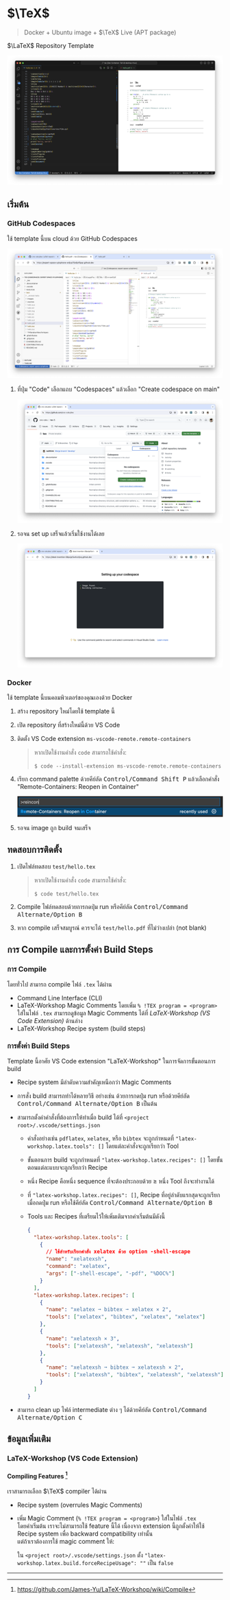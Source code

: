 # $\TeX$

> Docker + Ubuntu image + $\TeX$ Live (APT package)

$\LaTeX$ Repository Template

![tex-hero.png](_tex/assets/images/tex-hero.png)

## เริ่มต้น

### GitHub Codespaces

ใช้ template นี้บน cloud ด้วย GitHub Codespaces

![tex-codespaces.png](_tex/assets/images/tex-codespaces.png)

1. ที่ปุ่ม "Code" เลือกแถบ "Codespaces" แล้วเลือก "Create codespace on main"

    ![setting-up-codespace-01.png](_tex/assets/images/setting-up-codespace-01.png)
1. รอจน set up เสร็จแล้วเริ่มใช้งานได้เลย

    ![setting-up-codespace-02.png](_tex/assets/images/setting-up-codespace-02.png)

### Docker

ใช้ template นี้บนคอมพิวเตอร์ของคุณเองด้วย Docker

1.  สร้าง repository ใหม่โดยใช้ template นี้
1.  เปิด repository ที่สร้างใหม่นี้ด้วย VS Code
1.  ติดตั้ง VS Code extension `ms-vscode-remote.remote-containers`

    > หากเปิดใช้งานคำสั่ง `code` สามารถใช้คำสั่ง:
    >
    >     $ code --install-extension ms-vscode-remote.remote-containers

1.  เรียก command palette ด้วยคีย์ลัด <kbd><kbd>Control/Command</kbd> <kbd>Shift</kbd> <kbd>P</kbd></kbd>
    แล้วเลือกคำสั่ง "Remote-Containers: Reopen in Container"

    ![reincon.png](_tex/assets/images/reincon.png)

1.  รอจน image ถูก build จนเสร็จ

## ทดสอบการติดตั้ง

1.  เปิดไฟล์ทดสอบ `test/hello.tex`

    > หากเปิดใช้งานคำสั่ง `code` สามารถใช้คำสั่ง:
    >
    >     $ code test/hello.tex

1.  Compile ไฟล์ทดสอบด้วยการกดปุ่ม run หรือคีย์ลัด <kbd><kbd>Control/Command</kbd> <kbd>Alternate/Option</kbd> <kbd>B</kbd></kbd>
1.  หาก compile เสร็จสมบูรณ์ ควรจะได้ `test/hello.pdf` ที่ไม่ว่างเปล่า (not blank)

## การ Compile และการตั้งค่า Build Steps

### การ Compile

โดยทั่วไป สามารถ compile ไฟล์ `.tex` ได้ผ่าน

- Command Line Interface (CLI)
- LaTeX-Workshop Magic Comments โดยเพิ่ม `% !TEX program = <program>` ใส่ในไฟล์ `.tex` สามารถดูข้อมูล Magic Comments ได้ที่ *LaTeX-Workshop (VS Code Extension)* ด้านล่าง
- LaTeX-Workshop Recipe system (build steps)

### การตั้งค่า Build Steps

Template นี้อาศัย VS Code extension "LaTeX-Workshop" ในการจัดการขั้นตอนการ build

- Recipe system มีลำดับความสำคัญเหนือกว่า Magic Comments
- การสั่ง build สามารถทำได้หลายวิธี อย่างเช่น ด้วยการกดปุ่ม run หรือด้วยคีย์ลัด <kbd><kbd>Control/Command</kbd> <kbd>Alternate/Option</kbd> <kbd>B</kbd></kbd> เป็นต้น
- สามารถตั้งค่าคำสั่งที่ต้องการให้ทำเมื่อ build ได้ที่ `<project root>/.vscode/settings.json`

  - คำสั่งอย่างเช่น `pdflatex`, `xelatex`, หรือ `bibtex` จะถูกกำหนดที่ `"latex-workshop.latex.tools": []` โดยแต่ละคำสั่งจะถูกเรียกว่า Tool
  - ขั้นตอนการ build จะถูกกำหนดที่ `"latex-workshop.latex.recipes": []` โดยขั้นตอนแต่ละแบบจะถูกเรียกว่า Recipe
  - หนึ่ง Recipe คือหนึ่ง sequence ที่จะต้องประกอบด้วย $\ge$ หนึ่ง Tool ถึงจะทำงานได้
  - ที่ `"latex-workshop.latex.recipes": []`, Recipe ที่อยู่ลำดับแรกสุดจะถูกเรียกเมื่อกดปุ่ม run หรือใช้คีย์ลัด <kbd><kbd>Control/Command</kbd> <kbd>Alternate/Option</kbd> <kbd>B</kbd></kbd>
  - Tools และ Recipes ที่เตรียมไว้ให้เพิ่มเติมจากค่าเริ่มต้นมีดังนี้

    ```json
    {
      "latex-workshop.latex.tools": [
        {
          // ใช้สำหรับเรียกคำสั่ง xelatex ด้วย option -shell-escape
          "name": "xelatexsh",
          "command": "xelatex",
          "args": ["-shell-escape", "-pdf", "%DOC%"]
        }
      ],
      "latex-workshop.latex.recipes": [
        {
          "name": "xelatex ➞ bibtex ➞ xelatex × 2",
          "tools": ["xelatex", "bibtex", "xelatex", "xelatex"]
        },
        {
          "name": "xelatexsh × 3",
          "tools": ["xelatexsh", "xelatexsh", "xelatexsh"]
        },
        {
          "name": "xelatexsh ➞ bibtex ➞ xelatexsh × 2",
          "tools": ["xelatexsh", "bibtex", "xelatexsh", "xelatexsh"]
        }
      ]
    }
    ```

- สามารถ clean up ไฟล์ intermediate ต่าง ๆ ได้ด้วยคีย์ลัด <kbd><kbd>Control/Command</kbd> <kbd>Alternate/Option</kbd> <kbd>C</kbd></kbd>

## ข้อมูลเพิ่มเติม

### LaTeX-Workshop (VS Code Extension)

#### Compiling Features [^1]

เราสามารถเลือก $\TeX$ compiler ได้ผ่าน

- Recipe system (overrules Magic Comments)
- เพิ่ม Magic Comment (`% !TEX program = <program>`) ใส่ในไฟล์ `.tex`  
   โดยค่าเริ่มต้น เราจะไม่สามารถใช้ feature นี้ได้ เนื่องจาก extension นี้ถูกตั้งค่าให้ใช้ Recipe system เพื่อ backward compatibility เท่านั้น  
   แต่ถ้าเราต้องการใช้ magic comment ให้:

  ใน `<project root>/.vscode/settings.json` ตั้ง `"latex-workshop.latex.build.forceRecipeUsage": ""` เป็น `false`

---

[^1]: https://github.com/James-Yu/LaTeX-Workshop/wiki/Compile
